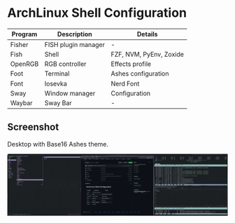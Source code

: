 # ArchLinux Shell Configuration

| Program | Description         | Details                 |
| ------- | ------------------- | ----------------------- |
| Fisher  | FISH plugin manager | -                       |
| Fish    | Shell               | FZF, NVM, PyEnv, Zoxide |
| OpenRGB | RGB controller      | Effects profile         |
| Foot    | Terminal            | Ashes configuration     |
| Font    | Iosevka             | Nerd Font               |
| Sway    | Window manager      | Configuration           |
| Waybar  | Sway Bar            | -                       |

## Screenshot

Desktop with Base16 Ashes theme.

!["Sway Screenshot"](media/screenshot.png?raw=true)
